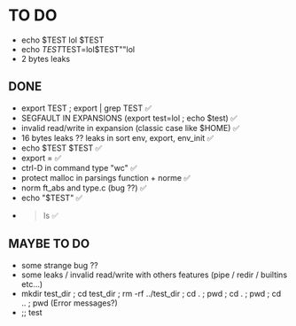 # TO DO

* echo    $TEST lol $TEST
* echo $TEST$TEST=lol$TEST""lol
* 2 bytes leaks

## DONE
* export TEST ; export | grep TEST ✅
* SEGFAULT IN EXPANSIONS (export test=lol ; echo $test) ✅
* invalid read/write in expansion (classic case like $HOME) ✅
* 16 bytes leaks ?? leaks in sort env, export, env_init ✅
* echo $TEST $TEST ✅
* export = ✅
* ctrl-D in command type "wc" ✅
* protect malloc in parsings function + norme ✅
* norm ft_abs and type.c (bug ??) ✅
* echo "\$TEST" ✅
* > ls ✅

## MAYBE TO DO

* some strange bug ??
* some leaks / invalid read/write with others features (pipe / redir / builtins etc...)
* mkdir test_dir ; cd test_dir ; rm -rf ../test_dir ; cd . ; pwd ; cd . ; pwd ; cd .. ; pwd (Error messages?)
* ;; test
